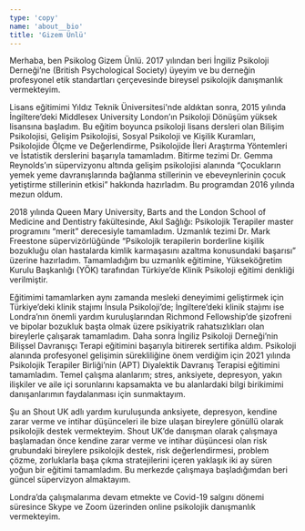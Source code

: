 ```yaml
---
type: 'copy'
name: 'about__bio'
title: 'Gizem Ünlü'
---
```


Merhaba, ben Psikolog Gizem Ünlü. 2017 yılından beri İngiliz Psikoloji Derneği’ne (British Psychological Society) üyeyim ve bu derneğin profesyonel etik standartları çerçevesinde bireysel psikolojik danışmanlık vermekteyim.

Lisans eğitimimi Yıldız Teknik Üniversitesi'nde aldıktan sonra, 2015 yılında İngiltere’deki Middlesex University London’ın Psikoloji Dönüşüm yüksek lisansına başladım. Bu eğitim boyunca psikoloji lisans dersleri olan Bilişim Psikolojisi, Gelişim Psikolojisi, Sosyal Psikoloji ve Kişilik Kuramları, Psikolojide Ölçme ve Değerlendirme, Psikolojide İleri Araştırma Yöntemleri ve İstatistik derslerini başarıyla tamamladım. Bitirme tezimi Dr. Gemma Reynolds’ın süpervizyonu altında gelişim psikolojisi alanında “Çocukların yemek yeme davranışlarında bağlanma stillerinin ve ebeveynlerinin çocuk yetiştirme stillerinin etkisi” hakkında hazırladım. Bu programdan 2016 yılında mezun oldum.

2018 yılında Queen Mary University, Barts and the London School of Medicine and Dentistry fakültesinde, Akıl Sağlığı: Psikolojik Terapiler master programını “merit” derecesiyle tamamladım. Uzmanlık tezimi Dr. Mark Freestone süpervizörlüğünde “Psikolojik terapilerin borderline kişilik bozukluğu olan hastalarda kimlik karmaşasını azaltma konusundaki başarısı” üzerine hazırladım. Tamamladığım bu uzmanlık eğitimine, Yükseköğretim Kurulu Başkanlığı (YÖK) tarafından Türkiye’de Klinik Psikoloji eğitimi denkliği verilmiştir.

Eğitimimi tamamlarken aynı zamanda mesleki deneyimimi geliştirmek için Türkiye’deki klinik stajımı İnsula Psikoloji’de; İngiltere’deki klinik stajımı ise Londra’nın önemli yardım kuruluşlarından Richmond Fellowship’de şizofreni ve bipolar bozukluk başta olmak üzere psikiyatrik rahatsızlıkları olan bireylerle çalışarak tamamladım. Daha sonra İngiliz Psikoloji Derneği’nin Bilişsel Davranışçı Terapi eğitimini başarıyla bitirerek sertifika aldım. Psikoloji alanında profesyonel gelişimin sürekliliğine önem verdiğim için 2021 yılında Psikolojik Terapiler Birliği’nin (APT) Diyalektik Davranış Terapisi eğitimini tamamladım. Temel çalışma alanlarım; stres, anksiyete, depresyon, yakın ilişkiler ve aile içi sorunlarını kapsamakta ve bu alanlardaki bilgi birikimimi danışanlarımın faydalanması için sunmaktayım.

Şu an Shout UK adlı yardım kuruluşunda anksiyete, depresyon, kendine zarar verme ve intihar düşünceleri ile bize ulaşan bireylere gönüllü olarak psikolojik destek vermekteyim. Shout UK’de danışman olarak çalışmaya başlamadan önce kendine zarar verme ve intihar düşüncesi olan risk grubundaki bireylere psikolojik destek, risk değerlendirmesi, problem çözme, zorluklarla başa çıkma stratejilerini içeren yaklaşık iki ay süren yoğun bir eğitimi tamamladım. Bu merkezde çalışmaya başladığımdan beri güncel süpervizyon almaktayım.

Londra’da çalışmalarıma devam etmekte ve Covid-19 salgını dönemi süresince Skype ve Zoom üzerinden online psikolojik danışmanlık vermekteyim.

